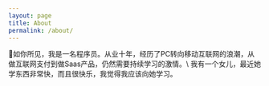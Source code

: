 ```yaml
---
layout: page
title: About
permalink: /about/
---
```


如你所见，我是一名程序员。从业十年，经历了PC转向移动互联网的浪潮，从做互联网支付到做Saas产品，仍然需要持续学习的激情。\\
我有一个女儿，最近她学东西非常快，而且很快乐，我觉得我应该向她学习。